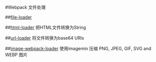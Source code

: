 #Webpack 文件处理

##[file-loader](https://webpack.js.org/loaders/file-loader/)

##[html-loader](https://webpack.js.org/loaders/html-loader/)
把HTML文件转换为String

##[url-loader](https://webpack.js.org/loaders/url-loader/)
将文件转换为base64 URIs

##[image-webpack-loader](https://github.com/tcoopman/image-webpack-loader)
使用imagemin 压缩 PNG, JPEG, GIF, SVG and WEBP 图片